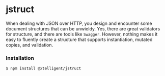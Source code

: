 # jstruct

When dealing with JSON over HTTP, you design and encounter some document structures that
can be unwieldy. Yes, there are great validators for structure, and there are tools like
`Swagger`. However, nothing makes it easy to fluently create a structure that supports
instantiation, mutated copies, and validation. 

### Installation

```bash
$ npm install @xtelligent/jstruct
```
